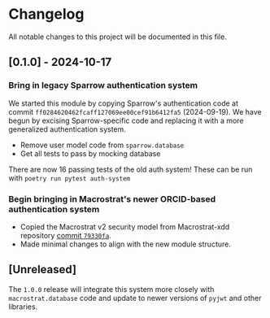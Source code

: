 # Changelog

All notable changes to this project will be documented in this file.

## [0.1.0] - 2024-10-17

### Bring in legacy Sparrow authentication system

We started this module by copying Sparrow's authentication code
at commit `ff0284620462fcaff127069ee00cef91b6412fa5` (2024-09-19). We have
begun by excising Sparrow-specific code and replacing it with a more
generalized authentication system.

- Remove user model code from `sparrow.database`
- Get all tests to pass by mocking database

There are now 16 passing tests of the old auth system!
These can be run with `poetry run pytest auth-system`

### Begin bringing in Macrostrat's newer ORCID-based authentication system

- Copied the Macrostrat v2 security model from Macrostrat-xdd repository [commit
  `79330fa`](https://github.com/UW-Macrostrat/macrostrat-xdd/commit/79d30fa3fe3be62ca80cedc69752d3825fabadbf).
- Made minimal changes to align with the new module structure.

## [Unreleased]

The `1.0.0` release will integrate this system more closely with
`macrostrat.database` code and update to newer versions of `pyjwt` and other
libraries.

